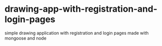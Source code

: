 # drawing-app-with-registration-and-login-pages
simple drawing application with registration and login pages made with mongoose and node
